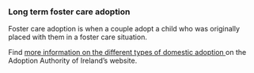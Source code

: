 ###  Long term foster care adoption

Foster care adoption is when a couple adopt a child who was originally placed
with them in a foster care situation.

Find [ more information on the different types of domestic adoption
](https://aai.gov.ie/en/what-we-do/domestic.html) on the Adoption Authority of
Ireland’s website.
